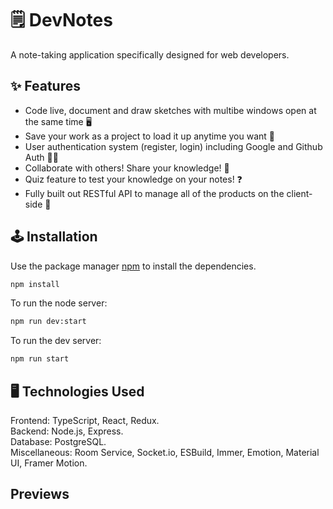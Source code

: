# 🗒️ DevNotes

A note-taking application specifically designed for web developers.

## ✨ Features

- Code live, document and draw sketches with multibe windows open at the same time 🖥️
- Save your work as a project to load it up anytime you want 🧭
- User authentication system (register, login) including Google and Github Auth 🙎‍♂️
- Collaborate with others! Share your knowledge! 🧠 
- Quiz feature to test your knowledge on your notes! ❓
- Fully built out RESTful API to manage all of the products on the client-side 💾

## 🕹️ Installation

Use the package manager [npm](https://www.npmjs.com/) to install the dependencies.

```bash
npm install
```

To run the node server:

```bash
npm run dev:start
```

To run the dev server:

```bash
npm run start
```

## 🖥️ Technologies Used

Frontend: TypeScript, React, Redux.  
Backend: Node.js, Express.  
Database: PostgreSQL.  
Miscellaneous: Room Service, Socket.io, ESBuild, Immer, Emotion, Material UI, Framer Motion. 
 
## Previews




